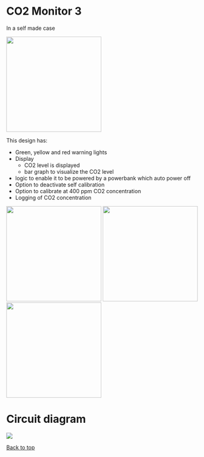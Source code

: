 # CO2 Monitor 3

In a self made case

<img src="../../../raw/master/CO2Monitor3/Monitor2InCase.png" width="250">

This design has:
* Green, yellow and red warning lights
* Display
  * CO2 level is displayed
  * bar graph to visualize the CO2 level
* logic to enable it to be powered by a powerbank which auto power off
* Option to deactivate self calibration
* Option to calibrate at 400 ppm CO2 concentration
* Logging of CO2 concentration

<img src="../../../raw/master/CO2Monitor3/Example529ppm.jpg" width="250">

<img src="../../../raw/master/CO2Monitor3/Example861ppm.jpg" width="250">

<img src="../../../raw/master/CO2Monitor3/Example1741ppm.jpg" width="250">

# Circuit diagram

<img src="../../../raw/master/CO2Monitor3/CircuitDiagramCO2Monitor3.png">



[Back to top](../README.md)
